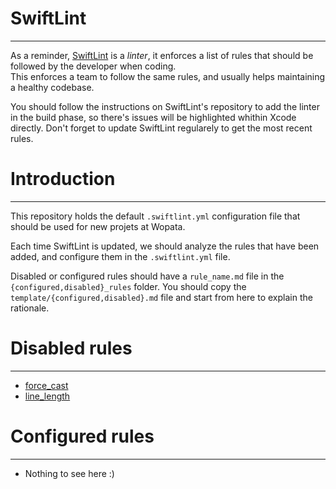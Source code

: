 # SwiftLint
----------
As a reminder, [SwiftLint](https://github.com/realm/SwiftLint) is a _linter_, it
enforces a list of rules that should be followed by the developer when coding.  
This enforces a team to follow the same rules, and usually helps maintaining a
healthy codebase.  

You should follow the instructions on SwiftLint's repository to add the linter
in the build phase, so there's issues will be highlighted whithin Xcode directly.
Don't forget to update SwiftLint regularely to get the most recent rules.

# Introduction
----------
This repository holds the default `.swiftlint.yml` configuration file
that should be used for new projets at Wopata.  

Each time SwiftLint is updated, we should analyze the rules that have been added, and configure them in the `.swiftlint.yml` file.  

Disabled or configured rules should have a `rule_name.md` file in the `{configured,disabled}_rules` folder. You should copy the `template/{configured,disabled}.md` file and start from here to explain the rationale.

# Disabled rules
----------
 - [force_cast](disabled_rules/force_cast.md)
 - [line_length](disabled_rules/line_length.md)

# Configured rules
----------
 - Nothing to see here :)
